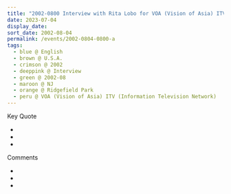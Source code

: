 ```yaml
---
title: "2002-0800 Interview with Rita Lobo for VOA (Vision of Asia) ITV (Information Television Network), Room, House, 270 Overpack Avenue, Ridgefield Park, NJ, U.S.A."
date: 2023-07-04
display_date: 
sort_date: 2002-08-04
permalink: /events/2002-0804-0800-a
tags:
  - blue @ English
  - brown @ U.S.A.
  - crimson @ 2002
  - deeppink @ Interview
  - green @ 2002-08
  - maroon @ NJ
  - orange @ Ridgefield Park
  - peru @ VOA (Vision of Asia) ITV (Information Television Network)
---
```


<div class="main">
  <div class="wave-list">
    <div class="title">
      <div class="text" style="--color: green">
        Key Quote
      </div>
    </div>
    <ul class="list">
        <li class="item" data-color-BlanchedAlmond>
        </li>
        <li class="item" style="--color: Lavender">
        </li>
        <li class="item" style="--color: BlanchedAlmond">
        </li>
      </ul>
  </div>
</div>

<div class="main">
  <div class="wave-list">
    <div class="title">
      <div class="text" style="--color: green">
        Comments
      </div>
    </div>
    <ul class="list">
        <li class="item" data-color-Ivory>
        </li>
        <li class="item" style="--color: PaleTurquiose">
        </li>
        <li class="item" style="--color: Ivory">
        </li>
      </ul>
  </div>
</div>